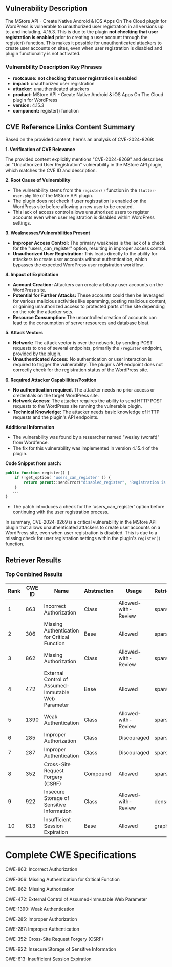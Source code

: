 ## Vulnerability Description
The MStore API - Create Native Android & iOS Apps On The Cloud plugin for WordPress is vulnerable to unauthorized user registration in all versions up to, and including, 4.15.3. This is due to the plugin **not checking that user registration is enabled** prior to creating a user account through the register() function. This makes it possible for unauthenticated attackers to create user accounts on sites, even when user registration is disabled and plugin functionality is not activated.

### Vulnerability Description Key Phrases
- **rootcause:** **not checking that user registration is enabled**
- **impact:** unauthorized user registration
- **attacker:** unauthenticated attackers
- **product:** MStore API - Create Native Android & iOS Apps On The Cloud plugin for WordPress
- **version:** 4.15.3
- **component:** register() function

## CVE Reference Links Content Summary
Based on the provided content, here's an analysis of CVE-2024-8269:

**1. Verification of CVE Relevance**

The provided content explicitly mentions "CVE-2024-8269" and describes an "Unauthorized User Registration" vulnerability in the MStore API plugin, which matches the CVE ID and description.

**2. Root Cause of Vulnerability**

*   The vulnerability stems from the `register()` function in the `flutter-user.php` file of the MStore API plugin.
*   The plugin does not check if user registration is enabled on the WordPress site before allowing a new user to be created.
*   This lack of access control allows unauthorized users to register accounts even when user registration is disabled within WordPress settings.

**3. Weaknesses/Vulnerabilities Present**

*   **Improper Access Control:** The primary weakness is the lack of a check for the "users\_can\_register" option, resulting in improper access control.
*   **Unauthorized User Registration:** This leads directly to the ability for attackers to create user accounts without authentication, which bypasses the expected WordPress user registration workflow.

**4. Impact of Exploitation**

*   **Account Creation:** Attackers can create arbitrary user accounts on the WordPress site.
*   **Potential for Further Attacks:** These accounts could then be leveraged for various malicious activities like spamming, posting malicious content, or gaining unauthorized access to protected parts of the site depending on the role the attacker sets.
*   **Resource Consumption:** The uncontrolled creation of accounts can lead to the consumption of server resources and database bloat.

**5. Attack Vectors**

*   **Network:** The attack vector is over the network, by sending POST requests to one of several endpoints, primarily the `/register` endpoint, provided by the plugin.
*   **Unauthenticated Access:** No authentication or user interaction is required to trigger the vulnerability. The plugin's API endpoint does not correctly check for the registration status of the WordPress site.

**6. Required Attacker Capabilities/Position**

*   **No authentication required.** The attacker needs no prior access or credentials on the target WordPress site.
*   **Network Access:** The attacker requires the ability to send HTTP POST requests to the WordPress site running the vulnerable plugin.
*   **Technical Knowledge:** The attacker needs basic knowledge of HTTP requests and the plugin's API endpoints.

**Additional Information**

*   The vulnerability was found by a researcher named "wesley (wcraft)" from Wordfence.
*   The fix for this vulnerability was implemented in version 4.15.4 of the plugin.

**Code Snippet from patch:**
```php
public function register() {
    if (!get_option( 'users_can_register' )) {
        return parent::sendError("disabled_register", "Registration is not enabled.", 400);
    }
   ...
}
```
* The patch introduces a check for the 'users\_can\_register' option before continuing with the user registration process.

In summary, CVE-2024-8269 is a critical vulnerability in the MStore API plugin that allows unauthenticated attackers to create user accounts on a WordPress site, even when user registration is disabled. This is due to a missing check for user registration settings within the plugin's `register()` function.

## Retriever Results

### Top Combined Results

| Rank | CWE ID | Name | Abstraction | Usage  | Retrievers | Individual Scores |
|------|--------|------|-------------|-------|------------|-------------------|
| 1 | 863 | Incorrect Authorization | Class | Allowed-with-Review | sparse | 0.552 |
| 2 | 306 | Missing Authentication for Critical Function | Base | Allowed | sparse | 0.551 |
| 3 | 862 | Missing Authorization | Class | Allowed-with-Review | sparse | 0.539 |
| 4 | 472 | External Control of Assumed-Immutable Web Parameter | Base | Allowed | sparse | 0.525 |
| 5 | 1390 | Weak Authentication | Class | Allowed-with-Review | sparse | 0.509 |
| 6 | 285 | Improper Authorization | Class | Discouraged | sparse | 0.508 |
| 7 | 287 | Improper Authentication | Class | Discouraged | sparse | 0.501 |
| 8 | 352 | Cross-Site Request Forgery (CSRF) | Compound | Allowed | sparse | 0.493 |
| 9 | 922 | Insecure Storage of Sensitive Information | Class | Allowed-with-Review | dense | 0.434 |
| 10 | 613 | Insufficient Session Expiration | Base | Allowed | graph | 0.002 |



# Complete CWE Specifications

CWE-863: Incorrect Authorization

CWE-306: Missing Authentication for Critical Function

CWE-862: Missing Authorization

CWE-472: External Control of Assumed-Immutable Web Parameter

CWE-1390: Weak Authentication

CWE-285: Improper Authorization

CWE-287: Improper Authentication

CWE-352: Cross-Site Request Forgery (CSRF)

CWE-922: Insecure Storage of Sensitive Information

CWE-613: Insufficient Session Expiration